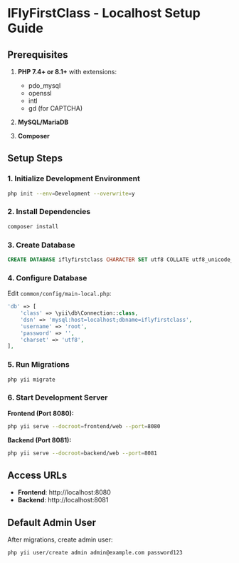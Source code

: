 # IFlyFirstClass - Localhost Setup Guide

## Prerequisites

1. **PHP 7.4+ or 8.1+** with extensions:
   - pdo_mysql
   - openssl
   - intl
   - gd (for CAPTCHA)

2. **MySQL/MariaDB**
3. **Composer**

## Setup Steps

### 1. Initialize Development Environment
```bash
php init --env=Development --overwrite=y
```

### 2. Install Dependencies
```bash
composer install
```

### 3. Create Database
```sql
CREATE DATABASE iflyfirstclass CHARACTER SET utf8 COLLATE utf8_unicode_ci;
```

### 4. Configure Database
Edit `common/config/main-local.php`:
```php
'db' => [
    'class' => \yii\db\Connection::class,
    'dsn' => 'mysql:host=localhost;dbname=iflyfirstclass',
    'username' => 'root',
    'password' => '',
    'charset' => 'utf8',
],
```

### 5. Run Migrations
```bash
php yii migrate
```

### 6. Start Development Server

**Frontend (Port 8080):**
```bash
php yii serve --docroot=frontend/web --port=8080
```

**Backend (Port 8081):**
```bash
php yii serve --docroot=backend/web --port=8081
```

## Access URLs

- **Frontend**: http://localhost:8080
- **Backend**: http://localhost:8081

## Default Admin User
After migrations, create admin user:
```bash
php yii user/create admin admin@example.com password123
```